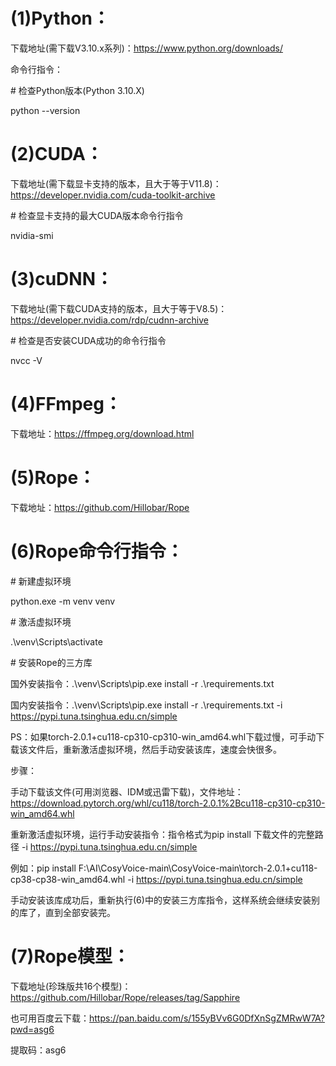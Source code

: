# (1)Python：

下载地址(需下载V3.10.x系列)：https://www.python.org/downloads/

命令行指令：

\# 检查Python版本(Python 3.10.X)

python --version

# (2)CUDA：

下载地址(需下载显卡支持的版本，且大于等于V11.8)：https://developer.nvidia.com/cuda-toolkit-archive

\# 检查显卡支持的最大CUDA版本命令行指令

nvidia-smi

# (3)cuDNN：

下载地址(需下载CUDA支持的版本，且大于等于V8.5)：https://developer.nvidia.com/rdp/cudnn-archive

\# 检查是否安装CUDA成功的命令行指令

nvcc -V

# (4)FFmpeg：

下载地址：https://ffmpeg.org/download.html

# (5)Rope：

下载地址：https://github.com/Hillobar/Rope

# (6)Rope命令行指令：

\# 新建虚拟环境

python.exe -m venv venv

\# 激活虚拟环境

.\venv\Scripts\activate

\# 安装Rope的三方库

国外安装指令：.\venv\Scripts\pip.exe install -r .\requirements.txt

国内安装指令：.\venv\Scripts\pip.exe install -r .\requirements.txt -i https://pypi.tuna.tsinghua.edu.cn/simple

PS：如果torch-2.0.1+cu118-cp310-cp310-win_amd64.whl下载过慢，可手动下载该文件后，重新激活虚拟环境，然后手动安装该库，速度会快很多。

步骤：

手动下载该文件(可用浏览器、IDM或迅雷下载)，文件地址：https://download.pytorch.org/whl/cu118/torch-2.0.1%2Bcu118-cp310-cp310-win_amd64.whl

重新激活虚拟环境，运行手动安装指令：指令格式为pip install 下载文件的完整路径 -i https://pypi.tuna.tsinghua.edu.cn/simple

例如：pip install F:\AI\CosyVoice-main\CosyVoice-main\torch-2.0.1+cu118-cp38-cp38-win_amd64.whl -i https://pypi.tuna.tsinghua.edu.cn/simple

手动安装该库成功后，重新执行(6)中的安装三方库指令，这样系统会继续安装别的库了，直到全部安装完。

# (7)Rope模型：

下载地址(珍珠版共16个模型)：https://github.com/Hillobar/Rope/releases/tag/Sapphire

也可用百度云下载：https://pan.baidu.com/s/155yBVv6G0DfXnSgZMRwW7A?pwd=asg6 

提取码：asg6